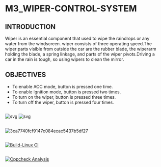 # M3_WIPER-CONTROL-SYSTEM
## INTRODUCTION
Wiper is an essential component that used to wipe the raindrops or any water from the windscreen. wiper consists of three operating speed.The wiper parts visible from outside the car are the rubber blade, the wiperarm holding the blade, a spring linkage, and parts of the wiper pivots.Driving a car in the rain is tough, so using wipers to clean the mirror.

## OBJECTIVES
  * To enable ACC mode, button is pressed one time.
  * To enable Ignition mode, button is pressed two times.
  * To turn on the wiper, button is pressed three times.
  * To turn off the wiper, button is pressed four times.
## 
![svg](https://user-images.githubusercontent.com/101448351/168334850-916cdf47-91a9-4764-a384-6414abfd6ac3.svg)
![svg](https://user-images.githubusercontent.com/101448351/168335093-d8321e8e-f1ba-49fd-a7f8-24f92291cd25.svg)
## 
![3ca7740fcf9147c084ecac5437b5df27](https://user-images.githubusercontent.com/101448351/168335696-ef795ff7-7bff-41dd-accd-35d238cc0e31.svg)
## 
[![Build-Linux CI](https://github.com/prasanthrajSRAG/M3_WIPER-CONTROL-SYSTEM/actions/workflows/Build%20on%20linux.yml/badge.svg)](https://github.com/prasanthrajSRAG/M3_WIPER-CONTROL-SYSTEM/actions/workflows/Build%20on%20linux.yml)
## 
[![Cppcheck Analysis](https://github.com/prasanthrajSRAG/M3_WIPER-CONTROL-SYSTEM/actions/workflows/cppcheck%20analysis.yml/badge.svg)](https://github.com/prasanthrajSRAG/M3_WIPER-CONTROL-SYSTEM/actions/workflows/cppcheck%20analysis.yml)
